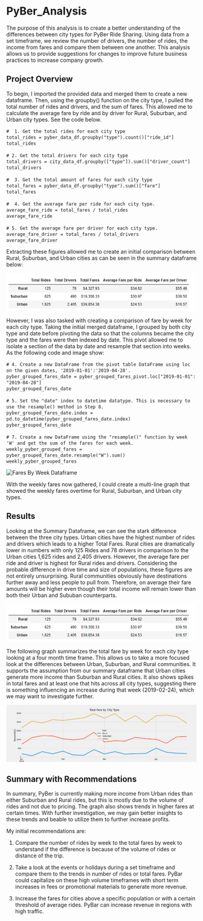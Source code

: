 # PyBer_Analysis

The purpose of this analysis is to create a better understanding of the differences between city types for PyBer Ride Sharing. Using data from a set timeframe, we review the number of drivers, the number of rides, the income from fares and compare them between one another. This analysis allows us to provide suggestions for changes to improve future business practices to increase company growth.

## Project Overview

To begin, I imported the provided data and merged them to create a new dataframe. Then, using the groupby() function on the city type, I pulled the total number of rides and drivers, and the sum of fares. This allowed me to calculate the average fare by ride and by driver for Rural, Suburban, and Urban city types. See the code below.

```
#  1. Get the total rides for each city type
total_rides = pyber_data_df.groupby("type").count()["ride_id"]
total_rides

# 2. Get the total drivers for each city type
total_drivers = city_data_df.groupby(["type"]).sum()["driver_count"]
total_drivers

#  3. Get the total amount of fares for each city type
total_fares = pyber_data_df.groupby("type").sum()["fare"]
total_fares

#  4. Get the average fare per ride for each city type. 
average_fare_ride = total_fares / total_rides
average_fare_ride

# 5. Get the average fare per driver for each city type. 
average_fare_driver = total_fares / total_drivers
average_fare_driver
```

Extracting these figures allowed me to create an initial comparison between Rural, Suburban, and Urban cities as can be seen in the summary dataframe below:

![Summary Dataframe](https://github.com/ChallahBack83/PyBer_Analysis/blob/main/Analysis_Challenge/PyBer_summary_df.png)

However, I was also tasked with creating a comparison of fare by week for each city type. Taking the initial merged dataframe, I grouped by both city type and date before pivoting the data so that the columns became the city type and the fares were then indexed by date. This pivot allowed me to isolate a section of the data by date and resample that section into weeks. As the following code and image show:

```
# 4. Create a new DataFrame from the pivot table DataFrame using loc on the given dates, '2019-01-01':'2019-04-28'.
pyber_grouped_fares_date = pyber_grouped_fares_pivot.loc["2019-01-01": "2019-04-28"]
pyber_grouped_fares_date

# 5. Set the "date" index to datetime datatype. This is necessary to use the resample() method in Step 8.
pyber_grouped_fares_date.index = pd.to_datetime(pyber_grouped_fares_date.index)
pyber_grouped_fares_date

# 7. Create a new DataFrame using the "resample()" function by week 'W' and get the sum of the fares for each week.
weekly_pyber_grouped_fares = pyber_grouped_fares_date.resample("W").sum()
weekly_pyber_grouped_fares
```

![Fares By Week Dataframe]()

With the weekly fares now gathered, I could create a multi-line graph that showed the weekly fares overtime for Rural, Suburban, and Urban city types.

## Results

Looking at the Summary Dataframe, we can see the stark difference between the three city types. Urban cities have the highest number of rides and drivers which leads to a higher Total Fares. Rural cities are dramatically lower in numbers with only 125 Rides and 78 drivers in comparison to the Urban cities 1,625 rides and 2,405 drivers.  However, the average fare per ride and driver is highest for Rural rides and drivers. Considering the probable difference in drive time and size of populations, these figures are not entirely unsurprising.  Rural communities obviously have destinations further away and less people to pull from.  Therefore, on average their fare amounts will be higher even though their total income will remain lower than both their Urban and Sububan counterparts.

![Summary Dataframe](https://github.com/ChallahBack83/PyBer_Analysis/blob/main/Analysis_Challenge/PyBer_summary_df.png)

The following graph summarizes the total fare by week for each city type looking at a four month time frame. This allows us to take a more focused look at the differences between Urban, Suburban, and Rural communities.  It supports the assumption from our summary dataframe that Urban cities generate more income than Suburban and Rural cities. It also shows spikes in total fares and at least one that hits across all city types, suggesting there is something influencing an increase during that week (2019-02-24), which we may want to investigate further.

![PyBer Fare Summary](https://github.com/ChallahBack83/PyBer_Analysis/blob/main/Analysis_Challenge/PyBer_fare_summary.png)

## Summary with Recommendations

In summary, PyBer is currently making more income from Urban rides than either Suburban and Rural rides, but this is mostly due to the volume of rides and not due to pricing. The graph also shows trends in higher fares at certain times. With further investigation, we may gain better insights to these trends and beable to utilize them to further increase profits.  

My initial recommendations are:

1. Compare the number of rides by week to the total fares by week to understand if the difference is because of the volume of rides or distance of the trip.

2. Take a look at the events or holidays during a set timeframe and compare them to the trends in number of rides or total fares. PyBar could capitalize on these high volume timeframes with short term increases in fees or promotional materials to generate more revenue.

3. Increase the fares for cities above a specific population or with a certain threshold of average rides. PyBar can increase revenue in regions with high traffic.
